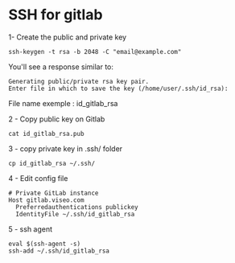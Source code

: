 # SSH for gitlab
1- Create the public and private key

```
ssh-keygen -t rsa -b 2048 -C "email@example.com"
```

You'll see a response similar to:

```
Generating public/private rsa key pair.
Enter file in which to save the key (/home/user/.ssh/id_rsa):
```

File name exemple : id_gitlab_rsa

2 - Copy public key on Gitlab

```
cat id_gitlab_rsa.pub
```

3 - copy private key in .ssh/ folder

```
cp id_gitlab_rsa ~/.ssh/
```

4 - Edit config file

```
# Private GitLab instance
Host gitlab.viseo.com
  Preferredauthentications publickey
  IdentityFile ~/.ssh/id_gitlab_rsa
```

5 - ssh agent

```
eval $(ssh-agent -s)
ssh-add ~/.ssh/id_gitlab_rsa
```

